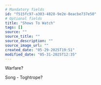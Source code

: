 ```yaml
---
# Mandatory fields
id: "f515fc97-a303-4828-9e2e-8eacbe737e50"
# Optional fields
title: "Shows To Watch"
tags: []
source: ""
source_title: ""
source_description: ""
source_image_url: ""
created_date: "05-29-2025T19:51"
modified_date: "05-31-2025T12:35"
---
```

Warfare? 

Song - Toghtrope?